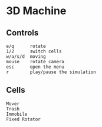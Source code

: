 # 3D Machine

## Controls
~~~
e/q      rotate
1/2      switch cells
w/a/s/d  moving
mouse    rotate camera
esc      open the menu
r        play/pause the simulation
~~~

## Cells
~~~
Mover
Trash
Immobile
Fixed Rotator
~~~
